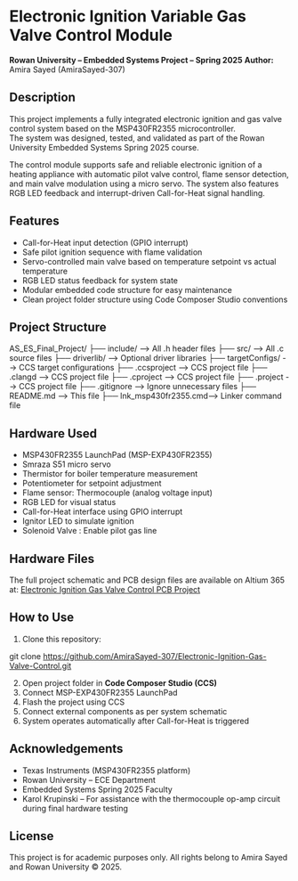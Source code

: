 # Electronic Ignition Variable Gas Valve Control Module

**Rowan University – Embedded Systems Project – Spring 2025** 
**Author:** Amira Sayed (AmiraSayed-307) 

## Description

This project implements a fully integrated electronic ignition and gas valve control system based on the MSP430FR2355 microcontroller.  
The system was designed, tested, and validated as part of the Rowan University Embedded Systems Spring 2025 course.

The control module supports safe and reliable electronic ignition of a heating appliance with automatic pilot valve control, flame sensor detection, and main valve modulation using a micro servo. The system also features RGB LED feedback and interrupt-driven Call-for-Heat signal handling.

## Features

- Call-for-Heat input detection (GPIO interrupt)
- Safe pilot ignition sequence with flame validation
- Servo-controlled main valve based on temperature setpoint vs actual temperature
- RGB LED status feedback for system state
- Modular embedded code structure for easy maintenance
- Clean project folder structure using Code Composer Studio conventions

## Project Structure

AS_ES_Final_Project/
├── include/            --> All .h header files
├── src/                --> All .c source files
├── driverlib/          --> Optional driver libraries
├── targetConfigs/      --> CCS target configurations
├── .ccsproject         --> CCS project file
├── .clangd             --> CCS project file
├── .cproject           --> CCS project file
├── .project            --> CCS project file
├── .gitignore          --> Ignore unnecessary files
├── README.md           --> This file
├── lnk_msp430fr2355.cmd--> Linker command file

## Hardware Used

- MSP430FR2355 LaunchPad (MSP-EXP430FR2355)
- Smraza S51 micro servo
- Thermistor for boiler temperature measurement
- Potentiometer for setpoint adjustment
- Flame sensor: Thermocouple (analog voltage input)
- RGB LED for visual status
- Call-for-Heat interface using GPIO interrupt
- Ignitor LED to simulate ignition
- Solenoid Valve : Enable pilot gas line

## Hardware Files

The full project schematic and PCB design files are available on Altium 365 at: 
[Electronic Ignition Gas Valve Control PCB Project](https://rowan-university-8.365.altium.com/designs/4371E3AB-6447-4105-96EA-14A15F8EF8E9)


## How to Use

1. Clone this repository:

git clone https://github.com/AmiraSayed-307/Electronic-Ignition-Gas-Valve-Control.git


2. Open project folder in **Code Composer Studio (CCS)** 
3. Connect MSP-EXP430FR2355 LaunchPad 
4. Flash the project using CCS 
5. Connect external components as per system schematic 
6. System operates automatically after Call-for-Heat is triggered 

## Acknowledgements

- Texas Instruments (MSP430FR2355 platform) 
- Rowan University – ECE Department 
- Embedded Systems Spring 2025 Faculty 
- Karol Krupinski – For assistance with the thermocouple op-amp circuit during final hardware testing


## License

This project is for academic purposes only. 
All rights belong to Amira Sayed and Rowan University © 2025.

